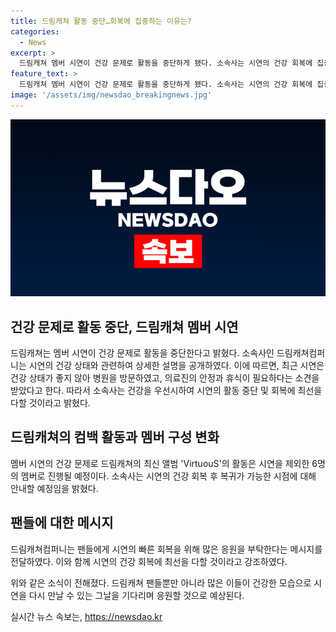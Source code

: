 ```yaml
---
title: 드림캐쳐 활동 중단…회복에 집중하는 이유는?
categories:
  - News
excerpt: >
  드림캐쳐 멤버 시연이 건강 문제로 활동을 중단하게 됐다. 소속사는 시연의 건강 회복에 집중하기로 결정했으며, 이에 이번 컴백 활동은 6명의 멤버로 진행될 예정이다. 팬들로부터 시연의 빠른 회복을 위한 응원을 부탁하고 있다. 기사 전문 보기: https://url.kr/b71afn
feature_text: >
  드림캐쳐 멤버 시연이 건강 문제로 활동을 중단하게 됐다. 소속사는 시연의 건강 회복에 집중하기로 결정했으며, 이에 이번 컴백 활동은 6명의 멤버로 진행될 예정이다. 팬들로부터 시연의 빠른 회복을 위한 응원을 부탁하고 있다. 기사 전문 보기: https://url.kr/b71afn
image: '/assets/img/newsdao_breakingnews.jpg'
---
```


<p><img src="/assets/img/newsdao_breakingnews.jpg" alt="cryptoinkorea 속보" /></p>

<h2 data-ke-size="size26">건강 문제로 활동 중단, 드림캐쳐 멤버 시연</h2>

<p>드림캐쳐는 멤버 시연이 건강 문제로 활동을 중단한다고 밝혔다. 소속사인 드림캐쳐컴퍼니는 시연의 건강 상태와 관련하여 상세한 설명을 공개하였다. 이에 따르면, 최근 시연은 건강 상태가 좋지 않아 병원을 방문하였고, 의료진의 안정과 휴식이 필요하다는 소견을 받았다고 한다. 따라서 소속사는 건강을 우선시하여 시연의 활동 중단 및 회복에 최선을 다할 것이라고 밝혔다. </p>

<p data-ke-size="size16"></p>

<h2 data-ke-size="size26">드림캐쳐의 컴백 활동과 멤버 구성 변화</h2>

<p>멤버 시연의 건강 문제로 드림캐쳐의 최신 앨범 'VirtuouS'의 활동은 시연을 제외한 6명의 멤버로 진행될 예정이다. 소속사는 시연의 건강 회복 후 복귀가 가능한 시점에 대해 안내할 예정임을 밝혔다.</p>

<p data-ke-size="size16"></p>

<h2 data-ke-size="size26">팬들에 대한 메시지</h2>

<p>드림캐쳐컴퍼니는 팬들에게 시연의 빠른 회복을 위해 많은 응원을 부탁한다는 메시지를 전달하였다. 이와 함께 시연의 건강 회복에 최선을 다할 것이라고 강조하였다.</p>

<p data-ke-size="size16"></p>

<p>위와 같은 소식이 전해졌다. 드림캐쳐 팬들뿐만 아니라 많은 이들이 건강한 모습으로 시연을 다시 만날 수 있는 그날을 기다리며 응원할 것으로 예상된다.</p>
실시간 뉴스 속보는, <a href="https://newsdao.kr" rel="dofollow">https://newsdao.kr</a>


